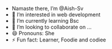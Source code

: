 - Namaste there, I’m @Aish-Sv
- 👀 I’m interested in web development 
- 🌱 I’m currently learning Bsc 
- 💞️ I’m looking to collaborate on ...
- 😄 Pronouns: She
- ⚡ Fun fact: Learner, Foodie and codiee

<!---
Aish-Sv/Aish-Sv is a ✨ special ✨ repository because its `README.md` (this file) appears on your GitHub profile.
You can click the Preview link to take a look at your changes.
--->
